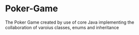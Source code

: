 # Poker-Game
The Poker Game created by use of core Java implementing the collaboration of varoius classes, enums and inheritance

